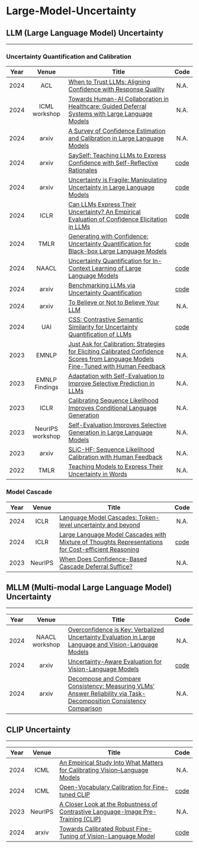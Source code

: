 # Large-Model-Uncertainty

## LLM (Large Language Model) Uncertainty
---
### Uncertainty Quantification and Calibration
|Year|Venue|Title|Code|
|:-:|:-:|-|:-:|
|2024|ACL|[When to Trust LLMs: Aligning Confidence with Response Quality](https://arxiv.org/abs/2404.17287)|N.A.|
|2024|ICML workshop|[Towards Human-AI Collaboration in Healthcare: Guided Deferral Systems with Large Language Models](https://arxiv.org/abs/2406.07212)|N.A.|
|2024|arxiv|[A Survey of Confidence Estimation and Calibration in Large Language Models](https://arxiv.org/abs/2311.08298)|N.A.|
|2024|arxiv|[SaySelf: Teaching LLMs to Express Confidence with Self-Reflective Rationales](https://arxiv.org/abs/2405.20974)|[code](https://github.com/xu1868/SaySelf)|
|2024|arxiv|[Uncertainty is Fragile: Manipulating Uncertainty in Large Language Models](https://arxiv.org/abs/2407.11282)|[code](https://github.com/qcznlp/uncertainty_attack)|
|2024|ICLR|[Can LLMs Express Their Uncertainty? An Empirical Evaluation of Confidence Elicitation in LLMs](https://arxiv.org/abs/2306.13063)|[code](https://github.com/MiaoXiong2320/llm-uncertainty)|
|2024|TMLR|[Generating with Confidence: Uncertainty Quantification for Black-box Large Language Models](https://arxiv.org/abs/2305.19187)|[code](https://github.com/zlin7/UQ-NLG)|
|2024|NAACL|[Uncertainty Quantification for In-Context Learning of Large Language Models](https://aclanthology.org/2024.naacl-long.184/)|[code](https://github.com/lingchen0331/UQ_ICL)|
|2024|arxiv|[Benchmarking LLMs via Uncertainty Quantification](https://arxiv.org/abs/2401.12794)|[code](https://github.com/smartyfh/LLM-Uncertainty-Bench)|
|2024|arxiv|[To Believe or Not to Believe Your LLM](https://arxiv.org/abs/2406.02543)|N.A.|
|2024|UAI|[CSS: Contrastive Semantic Similarity for Uncertainty Quantification of LLMs](https://arxiv.org/abs/2406.03158)|[code](https://github.com/AoShuang92/css_uq_llms)|
|2023|EMNLP|[Just Ask for Calibration: Strategies for Eliciting Calibrated Confidence Scores from Language Models Fine-Tuned with Human Feedback](https://arxiv.org/abs/2305.14975)|N.A.|
|2023|EMNLP Findings|[Adaptation with Self-Evaluation to Improve Selective Prediction in LLMs](https://arxiv.org/abs/2310.11689)|N.A.|
|2023|ICLR|[Calibrating Sequence Likelihood Improves Conditional Language Generation](https://openreview.net/forum?id=0qSOodKmJaN)|N.A.|
|2023|NeurIPS workshop|[Self-Evaluation Improves Selective Generation in Large Language Models](https://proceedings.mlr.press/v239/ren23a.html)|N.A.|
|2023|arxiv|[SLiC-HF: Sequence Likelihood Calibration with Human Feedback](https://arxiv.org/abs/2305.10425)|N.A.|
|2022|TMLR|[Teaching Models to Express Their Uncertainty in Words](https://arxiv.org/abs/2205.14334)|N.A.|

### Model Cascade
|Year|Venue|Title|Code|
|:-:|:-:|-|:-:|
|2024|ICLR|[Language Model Cascades: Token-level uncertainty and beyond](https://arxiv.org/abs/2404.10136)|N.A.|
|2024|ICLR|[Large Language Model Cascades with Mixture of Thoughts Representations for Cost-efficient Reasoning](https://arxiv.org/pdf/2310.03094.pdf)|[code](https://github.com/MurongYue/LLM_MoT_cascade)|
|2023|NeurIPS|[When Does Confidence-Based Cascade Deferral Suffice?](https://arxiv.org/abs/2307.02764)|N.A.|

## MLLM (Multi-modal Large Language Model) Uncertainty
---
|Year|Venue|Title|Code|
|:-:|:-:|-|:-:|
|2024|NAACL workshop|[Overconfidence is Key: Verbalized Uncertainty Evaluation in Large Language and Vision-Language Models](https://arxiv.org/abs/2405.02917)|N.A.|
|2024|arxiv|[Uncertainty-Aware Evaluation for Vision-Language Models](https://arxiv.org/abs/2402.14418)|[code](https://github.com/EnSec-AI/VLM-Uncertainty-Bench)|
|2024|arxiv|[Decompose and Compare Consistency: Measuring VLMs’ Answer Reliability via Task-Decomposition Consistency Comparison](http://arxiv.org/abs/2407.07840)|N.A.|

## CLIP Uncertainty
---
|Year|Venue|Title|Code|
|:-:|:-:|-|:-:|
|2024|ICML|[An Empirical Study Into What Matters for Calibrating Vision–Language Models](https://arxiv.org/abs/2402.07417)|N.A.|
|2024|ICML|[Open-Vocabulary Calibration for Fine-tuned CLIP](https://arxiv.org/abs/2402.04655)|[code](https://github.com/ml-stat-Sustech/CLIP_Calibration)|
|2023|NeurIPS|[A Closer Look at the Robustness of Contrastive Language-Image Pre-Training (CLIP)](https://arxiv.org/abs/2402.07410)|N.A.|
|2024|arxiv|[Towards Calibrated Robust Fine-Tuning of Vision-Language Model](https://arxiv.org/abs/2311.01723)|[code](https://anonymous.4open.science/r/carot2024-BB43/README.md)|
